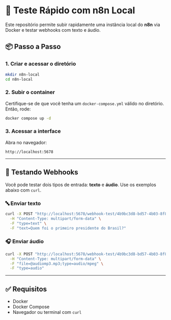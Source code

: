 # 🧪 Teste Rápido com n8n Local

Este repositório permite subir rapidamente uma instância local do **n8n** via Docker e testar webhooks com texto e áudio.

## 📦 Passo a Passo

### 1. Criar e acessar o diretório
```bash
mkdir n8n-local
cd n8n-local
```

### 2. Subir o container
Certifique-se de que você tenha um `docker-compose.yml` válido no diretório. Então, rode:

```bash
docker compose up -d
```

### 3. Acessar a interface
Abra no navegador:

```
http://localhost:5678
```

---

## 🚀 Testando Webhooks

Você pode testar dois tipos de entrada: **texto** e **áudio**. Use os exemplos abaixo com `curl`.

### 🔤 Enviar texto
```bash
curl -X POST "http://localhost:5678/webhook-test/4b9bc3d8-bd57-4b03-8f82-37c34a562b76" \
  -H "Content-Type: multipart/form-data" \
  -F "type=text" \
  -F "text=Quem foi o primeiro presidente do Brasil?"
```

### 🎧 Enviar áudio
```bash
curl -X POST "http://localhost:5678/webhook-test/4b9bc3d8-bd57-4b03-8f82-37c34a562b76" \
  -H "Content-Type: multipart/form-data" \
  -F "file=@audiomp3.mp3;type=audio/mpeg" \
  -F "type=audio"
```

---

## ✅ Requisitos

- Docker
- Docker Compose
- Navegador ou terminal com `curl`
